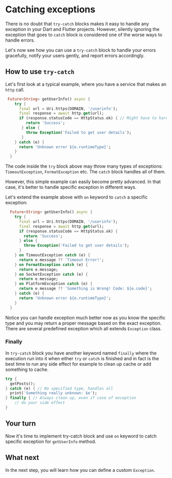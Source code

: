 # Catching exceptions

There is no doubt that `try-catch` blocks makes it easy to handle any exception in your Dart and Flutter projects. However, silently ignoring the exception that goes to `catch` block is considered one of the worse ways to handle errors.

Let's now see how you can use a `try-catch` block to handle your errors gracefully, notify your users gently, and report errors accordingly.

## How to use `try-catch`

Let's first look at a typical example, where you have a service that makes an `http` call.

```dart
 Future<String> getUserInfo() async {
    try {
      final url = Uri.https(DOMAIN, '/userinfo');
      final response = await http.get(url);
      if (response.statusCode == HttpStatus.ok) { // Might have to hard-code 200 since HttpStatus comes from dart:io
         return 'Success';
       } else {
         throw Exception('Failed to get user details');
       }
    } catch (e) {
      return 'Unknown error ${e.runtimeType}';
    }
  }
```

The code inside the `try` block above may throw many types of exceptions: `TimeoutException`, `FormatException` etc. The `catch` block handles all of them.

However, this simple example can easily become pretty advanced. In that case, it's better to handle specific exception in different ways.

Let's extend the example above with `on` keyword to `catch` a specific exception:

```dart
  Future<String> getUserInfo() async {
    try {
      final url = Uri.https(DOMAIN, '/userinfo');
      final response = await http.get(url);
      if (response.statusCode == HttpStatus.ok) {
        return 'Success';
      } else {
        throw Exception('Failed to get user details');
      }
    } on TimeoutException catch (e) {
      return e.message ?? 'Timeout Error!';
    } on FormatException catch (e) {
      return e.message;
    } on SocketException catch (e) {
      return e.message;
    } on PlatformException catch (e) {
      return e.message ?? 'Something is Wrong! Code: ${e.code}';
    } catch (e) {
      return 'Unknown error ${e.runtimeType}';
    }
  }
```

Notice you can handle exception much better now as you know the specific type and you may return a proper message based on the exact exception. There are several predefined exception which all extends `Exception` class.

### Finally

In `try-catch` block you have another keyword named `finally` where the execution run into it when either `try` or `catch` is finished and in fact is the best time to run any side effect for example to clean up cache or add something to cache.

```dart
try {
  getPosts();
} catch (e) { // No specified type, handles all
  print('Something really unknown: $e');
} finally { // Always clean up, even if case of exception
    // do your side effect
}
```

## Your turn

Now it's time to implement try-catch block and use `on` keyword to catch specific exception for `getUserInfo` method.

## What next

In the next step, you will learn how you can define a custom `Exception`.
